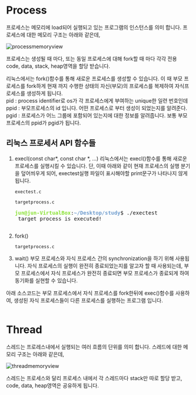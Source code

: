 # Process
프로세스는 메모리에 load되어 실행되고 있는 프로그램의 인스턴스를 의미 합니다. 프로세스에 대한 메모리 구조는 아래와 같은데,
	
![processmemoryview](./image/processmemoryview.jpg)

프로세스는 생성될 때 마다, 또는 동일 프로세스에 대해 fork할 때 마다 각각 전용 code, data, stack, heap영역을 할당 받습니다.

리눅스에서는 fork()함수를 통해 새로운 프로세스를 생성할 수 있습니다. 이 때 부모 프로세스를 fork하게 현재 까지 수행한 상태의 자신(부모)의 프로세스를
복제하여 자식프로세스를 생성하게 됩니다.  
pid : process identifier로 os가 각 프로세스에게 부여하는 unique한 일련 번호인데
ppid : 부모프로세스의 id 입니다. 어떤 프로세스로 부터 생성이 되었는지를 알려준다.
pgid : 프로세스가 어느 그룹에 포함되어 있는지에 대한 정보를 알려줍니다. 보통 부모프로세스의 ppid가 pgid가 됩니다.

## 리눅스 프로세서 API 함수들

1. execl(const char*, const char *, ...)
	리눅스에서는 execl()함수를 통해 새로운 프로세스를 실행시킬 수 있습니다.
	단, 이때 아래와 같이 현재 프로세스의 실행 분기을 덮어씌우게 되어, exectest실행 파일이 표시해야할 print문구가 나타나지 않게 됩니다.
	
	```
	exectest.c
	```
	
	```
	targetprocess.c
	```
	<pre><font color="#8AE234"><b>jun@jun-VirtualBox</b></font>:<font color="#729FCF"><b>~/Desktop/study</b></font>$ ./exectest
	target process is executed!
	</pre>


2. fork()
	```
	targetprocess.c
	```
	
3. wait()
	부모 프로세스와 자식 프로세스 간의 synchronization을 하기 위해 사용됩니다. 자식 프로세스의 실행이 완전히 종료되었는지를 알고자 할 때 사용되는데,
	부모 프로세스에서 자식 프로세스가 완전히 종료되면 부모 프로세스가 종료되게 하여 동기화를 실현할 수 있습니다.
	
아래 소스코드는 부모 프로세스에서 자식 프로세스를 fork한뒤에 exec()함수를 사용하여, 생성된 자식 프로세스들이 다른 프로세스를 실행하는 프로그램 입니다.
```

```

	
# Thread
스레드는 프로레스내에서 실행되는 여러 흐름의 단위를 의미 합니다. 스레드에 대한 메모리 구조는 아래와 같은데,

![threadmemoryview](./image/threadmemoryview.jpg)

스레드는 프로세스와 달리 프로세스 내에서 각 스레드마다 stack만 따로 할당 받고, code, data, heap영역은 공유하게 됩니다. 